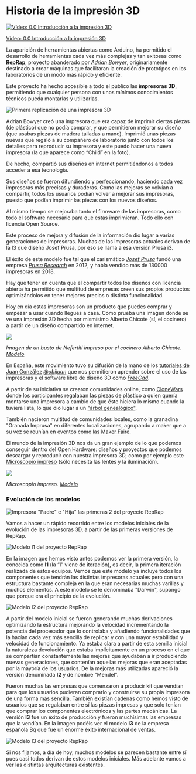# Historia de la impresión 3D

[![Vídeo: 0.0 Introducción a la impresión 3D](https://img.youtube.com/vi/tcj_56s_TuQ/0.jpg)](https://drive.google.com/file/d/1GQ6ZUEaMOJSZ3Ud2KeI1mPKz7Luu3vJJ/view?usp=sharing)


[Vídeo: 0.0 Introducción a la impresión 3D](https://drive.google.com/file/d/1GQ6ZUEaMOJSZ3Ud2KeI1mPKz7Luu3vJJ/view?usp=sharing)

La aparición de herramientas abiertas como Arduino, ha permitido el desarrollo de herramientas cada vez más complejas y tan exitosas como [**RepRap**](https://reprap.org/wiki/RepRap), proyecto abanderado por [*Adrian Bowyer*](https://es.wikipedia.org/wiki/Adrian_Bowyer), originariamente destinado a crear máquinas que facilitaran la creación de prototipos en los laboratorios de un modo más rápido y eficiente. 

Este proyecto ha hecho accesible a todo el público las **impresoras 3D**, permitiendo que cualquier persona con unos mínimos conocimientos técnicos pueda montarlas y utilizarlas.

![Primera replicación de una impresora 3D](./images/First_replication.jpg)

Adrian Bowyer creó una impresora que era capaz de imprimir ciertas piezas (de plástico) que no podía comprar, y que permitieron mejorar su diseño (que usabas piezas de madera talladas a mano). Imprimió unas piezas nuevas que regaló a su compañero de laboratorio junto con todos los detalles para reproducir su impresora y este puedo hacer una nueva impresora (la que aparece como “Child” en la foto).

De hecho, compartió sus diseños en internet permitiéndonos a todos acceder a esa tecnología.

Sus diseños se fueron difundiendo y perfeccionando, haciendo cada vez impresoras más precisas y duraderas. Como las mejoras se volvían a compartir, todos los usuarios podían volver a mejorar sus impresoras, puesto que podían imprimir las piezas con los nuevos diseños.

Al mismo tiempo se mejoraba tanto el firmware de las impresoras, como todo el software necesario para que estas imprimieran. Todo ello con licencia Open Source.

Este proceso de mejora y difusión de la información dio lugar a varias generaciones de impresoras. Muchas de las impresoras actuales derivan de la I3 que diseñó Josef Prusa, por eso se llama a esa versión Prusa i3.

El éxito de este modelo fue tal que el carismático [*Josef Prusa*](https://www.prusa3d.es/sobre-nosotros/#timeline) fundó una empresa  [*Prusa Research*](https://www.prusa3d.es/) en 2012, y había vendido más de 130000 impresoras en 2018. 

Hay que tener en cuenta que el compartir todos los diseños con licencia abierta ha permitido que multitud de empresas creen sus propios productos optimizándolos en tener mejores precios o distinta funcionalidad.

Hoy en día estas impresoras son un producto que puedes comprar y empezar a usar cuando llegues a casa. Como prueba una imagen donde se ve una impresión 3D hecha por mismísimo Alberto Chicote (sí, el cocinero) a partir de un diseño compartido en internet.

![](https://pbs.twimg.com/media/EsVf4nsW8AAk_bR?format=jpg&name=medium)

*Imagen de un busto de Nefertiti impreso por el cocinero Alberto Chicote. [Modelo](https://www.myminifactory.com/object/3d-print-bust-of-nefertiti-at-the-egyptian-museum-berlin-2951)*

En España, este movimiento tuvo su difusión de la mano de los [tutoriales de Juan González](http://www.iearobotics.com/wiki/index.php?title=Guia_de_montaje_de_la_Prusa_2) [*@obijuan*](http://www.iearobotics.com/wiki/index.php?title=Obijuan_Academy) que nos permitieron aprender sobre el uso de las impresoras y el software libre de diseño 3D como [*FreeCad*](https://www.freecadweb.org/). 

A partir de su iniciativa se crearon comunidades online, como [CloneWars](https://www.reprap.org/wiki/Proyecto_Clone_Wars) donde los participantes regalaban las piezas de plástico a quien quería montarse una impresora a cambio de que éste hiciera lo mismo cuando la tuviera lista, lo que dio lugar a un ["árbol genealógico"](https://www.reprap.org/wiki/Clone_Wars:_El_imperio_de_los_clones/es).

También nacieron multitud de comunidades locales, como la granadina "Granada Imprusa" en diferentes localizaciones, agrupando a maker que a su vez se reunían en eventos como las [Maker Faire](https://galicia.makerfaire.com/).

El mundo de la impresión 3D nos da un gran ejemplo de lo que podemos conseguir dentro del Open Hardware: diseños y proyectos que podemos descargar y reproducir con nuestra impresora 3D, como por ejemplo este [Microscopio impreso](https://www.thingiverse.com/thing:77450) (sólo necesita las lentes y la iluminación).

![](./images/microscope_preview_featured.jpg)

*Microscopio impreso. [Modelo](https://www.thingiverse.com/thing:77450)*


### Evolución de los modelos

![Impresora "Padre" e "Hija" las primeras 2 del proyecto RepRap](./images/First_replication.jpg)

Vamos a hacer un rápido recorrido entre los modelos iniciales de la evolución de las impresoras 3D, a partir de las primeras versiones de RepRap.

![Modelo I1 del proyecto RepRap](./images/330px-Reprap_Darwin.jpg)

En la imagen que hemos visto antes podemos ver la primera versión, la conocida como **I1** (la “I” viene de iteración), es  decir, la primera iteración realizada de estos equipos. Vemos que este modelo ya incluye todos los componentes que tendrán las distintas impresoras actuales pero con una estructura bastante compleja en la que eran necesarias muchas varillas y muchos elementos. A este modelo se le denominaba "Darwin", supongo que porque era el principio de la evolución.

![Modelo I2 del proyecto RepRap](./images/800px-Mendel.jpg)

A partir del modelo inicial se fueron generando muchas derivaciones optimizando la estructura mejorando la velocidad incrementando la potencia del procesador que lo controlaba y añadiendo funcionalidades que la hacían cada vez más sencilla de replicar y con una mayor estabilidad y velocidad de funcionamiento.  Ya estaba clara a partir de esta semilla inicial la naturaleza devolución que estaba implícitamente en un proceso en el que se compartían constantemente las mejoras que ayudaban a ir  produciendo nuevas generaciones,  que contenían aquellas mejoras que eran aceptadas por la mayoría de los usuarios. De la mejoras más utilizadas apareció la versión denominada **I2** y de nombre "Mendel".

Fueron muchas las empresas que comenzaron a producir kit que vendían para que los usuarios pudieran comprarlo y construirse su propia impresora de una forma más sencilla. También existían cadenas como hemos visto de usuarios que se regalaban entre sí las piezas impresas y que solo tenían que comprar los componentes electrónicos y las partes mecánicas. La versión **I3** fue un éxito de producción y fueron muchísimas las empresas que la vendían. En la imagen podéis ver el modelo **I3** de la empresa española Bq que fue un enorme éxito internacional de ventas.


![Modelo I3 del proyecto RepRap](./images/Prusa-i3-hphestos-1.jpg)

Si nos fijamos, a día de hoy, muchos modelos se parecen bastante entre sí pues casi todos derivan de estos modelos iniciales. Más adelante vamos a ver las distintas arquitecturas existentes.
